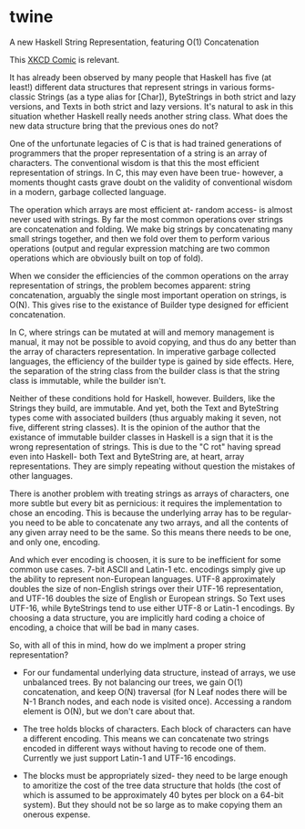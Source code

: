 # twine
A new Haskell String Representation, featuring O(1) Concatenation

This [XKCD Comic](https://xkcd.com/927/) is relevant. 

It has already been observed by many people that Haskell has five (at
least!) different data structures that represent strings in various forms-
classic Strings (as a type alias for [Char]), ByteStrings in both strict and
lazy versions, and Texts in both strict and lazy versions.  It's natural to
ask in this situation whether Haskell really needs another string class.
What does the new data structure bring that the previous ones do not?

One of the unfortunate legacies of C is that is had trained generations of
programmers that the proper representation of a string is an array of
characters.  The conventional wisdom is that this the most efficient
representation of strings.  In C, this may even have been true- however, a
moments thought casts grave doubt on the validity of conventional wisdom in
a modern, garbage collected language.

The operation which arrays are most efficient at- random access- is almost
never used with strings.  By far the most common operations over strings are
concatenation and folding.  We make big strings by concatenating many small
strings together, and then we fold over them to perform various operations
(output and regular expression matching are two common operations which are
obviously built on top of fold).

When we consider the efficiencies of the common operations on the array
representation of strings, the problem becomes apparent: string
concatenation, arguably the single most important operation on strings, is
O(N).  This gives rise to the existance of Builder type designed for
efficient concatenation.

In C, where strings can be mutated at will and memory management is manual,
it may not be possible to avoid copying, and thus do any better than the
array of characters representation.  In imperative garbage collected
languages, the efficiency of the builder type is gained by side effects.
Here, the separation of the string class from the builder class is that the
string class is immutable, while the builder isn't.

Neither of these conditions hold for Haskell, however.  Builders, like the
Strings they build, are immutable.  And yet, both the Text and ByteString
types come with associated builders (thus arguably making it seven, not
five, different string classes).  It is the opinion of the author that the
existance of immutable builder classes in Haskell is a sign that it is the
wrong representation of strings.  This is due to the "C rot" having spread
even into Haskell- both Text and ByteString are, at heart, array
representations.  They are simply repeating without question the mistakes of
other languages.

There is another problem with treating strings as arrays of characters, one
more subtle but every bit as pernicious: it requires the implementation to
chose an encoding.  This is because the underlying array has to be regular-
you need to be able to concatenate any two arrays, and all the contents of
any given array need to be the same.  So this means there needs to be one,
and only one, encoding.

And which ever encoding is choosen, it is sure to be inefficient for some
common use cases.  7-bit ASCII and Latin-1 etc.  encodings simply give up
the ability to represent non-European languages.  UTF-8 approximately
doubles the size of non-English strings over their UTF-16 representation,
and UTF-16 doubles the size of English or European strings.  So Text uses
UTF-16, while ByteStrings tend to use either UTF-8 or Latin-1 encodings.
By choosing a data structure, you are implicitly hard coding a choice of
encoding, a choice that will be bad in many cases.

So, with all of this in mind, how do we implment a proper string
representation?

- For our fundamental underlying data structure, instead of arrays, we use
unbalanced trees.  By not balancing our trees, we gain O(1) concatenation,
and keep O(N) traversal (for N Leaf nodes there will be N-1 Branch nodes,
and each node is visited once).  Accessing a random element is O(N), but we
don't care about that.

- The tree holds blocks of characters.  Each block of characters can have a
different encoding.  This means we can concatenate two strings encoded in
different ways without having to recode one of them. Currently we just
support Latin-1 and UTF-16 encodings.

- The blocks must be appropriately sized- they need to be large enough to
amoritize the cost of the tree data structure that holds (the cost of
which is assumed to be approximately 40 bytes per block on a 64-bit system).
But they should not be so large as to make copying them an onerous expense.

